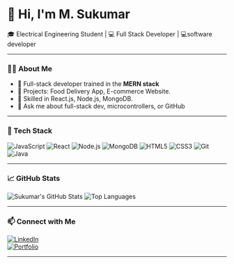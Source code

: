 # 👋 Hi, I'm M. Sukumar

🎓 Electrical Engineering Student | 💻 Full Stack Developer | 💻software developer 

---

### 🧑‍💻 About Me

- 💼 Full-stack developer trained in the **MERN stack**
- 🚀 Projects: Food Delivery App, E-commerce Website.
- 🔧 Skilled in React.js, Node.js, MongoDB.
- 💬 Ask me about full-stack dev, microcontrollers, or GitHub

---

### 🚀 Tech Stack

![JavaScript](https://img.shields.io/badge/-JavaScript-F7DF1E?style=flat&logo=javascript)
![React](https://img.shields.io/badge/-React-61DAFB?style=flat&logo=react)
![Node.js](https://img.shields.io/badge/-Node.js-339933?style=flat&logo=node.js)
![MongoDB](https://img.shields.io/badge/-MongoDB-47A248?style=flat&logo=mongodb)
![HTML5](https://img.shields.io/badge/-HTML5-E34F26?style=flat&logo=html5)
![CSS3](https://img.shields.io/badge/-CSS3-1572B6?style=flat&logo=css3)
![Git](https://img.shields.io/badge/-Git-F05032?style=flat&logo=git)
![Java](https://img.shields.io/badge/-Java-007396?style=flat&logo=java)


---

### 📈 GitHub Stats

![Sukumar's GitHub Stats](https://github-readme-stats.vercel.app/api?username=msukumar&show_icons=true&theme=github_dark)
![Top Languages](https://github-readme-stats.vercel.app/api/top-langs/?username=msukumar&layout=compact&theme=github_dark)

---

### 📫 Connect with Me

[![LinkedIn](https://img.shields.io/badge/-LinkedIn-0077B5?style=flat&logo=linkedin)](http://linkedin.com/in/m-sukumar-519148267)  
[![Portfolio](https://img.shields.io/badge/-Portfolio-000?style=flat&logo=vercel)](https://yourportfolio.com)

---
